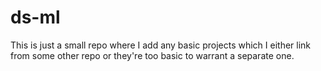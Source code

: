 # ds-ml

This is just a small repo where I add any basic projects which I either link from some other repo or they're too basic to warrant a separate one.  
